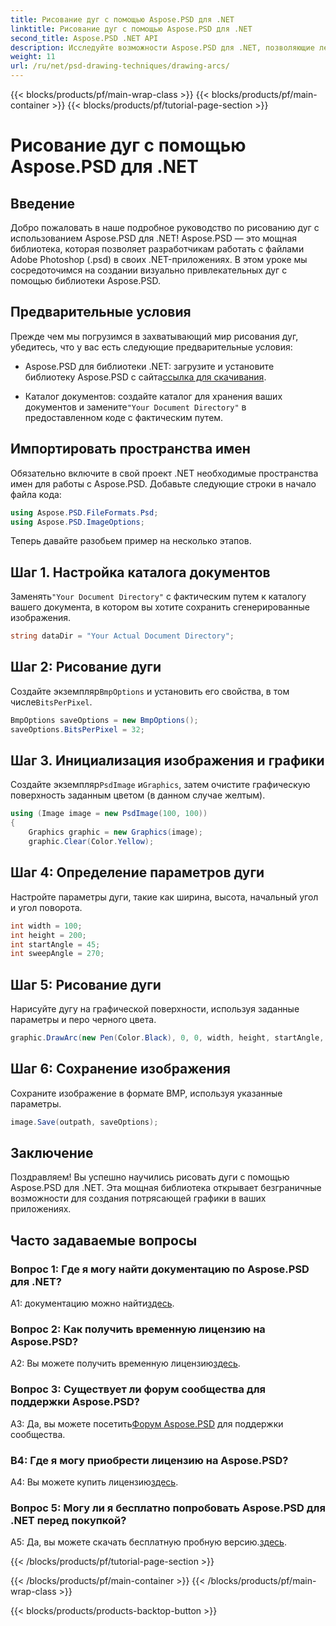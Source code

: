 ```yaml
---
title: Рисование дуг с помощью Aspose.PSD для .NET
linktitle: Рисование дуг с помощью Aspose.PSD для .NET
second_title: Aspose.PSD .NET API
description: Исследуйте возможности Aspose.PSD для .NET, позволяющие легко рисовать дуги. Следуйте нашему пошаговому руководству, чтобы получить потрясающую графику в своих приложениях.
weight: 11
url: /ru/net/psd-drawing-techniques/drawing-arcs/
---
```


{{< blocks/products/pf/main-wrap-class >}}
{{< blocks/products/pf/main-container >}}
{{< blocks/products/pf/tutorial-page-section >}}

# Рисование дуг с помощью Aspose.PSD для .NET

## Введение

Добро пожаловать в наше подробное руководство по рисованию дуг с использованием Aspose.PSD для .NET! Aspose.PSD — это мощная библиотека, которая позволяет разработчикам работать с файлами Adobe Photoshop (.psd) в своих .NET-приложениях. В этом уроке мы сосредоточимся на создании визуально привлекательных дуг с помощью библиотеки Aspose.PSD.

## Предварительные условия

Прежде чем мы погрузимся в захватывающий мир рисования дуг, убедитесь, что у вас есть следующие предварительные условия:

- Aspose.PSD для библиотеки .NET: загрузите и установите библиотеку Aspose.PSD с сайта[ссылка для скачивания](https://releases.aspose.com/psd/net/).

-  Каталог документов: создайте каталог для хранения ваших документов и замените`"Your Document Directory"` в предоставленном коде с фактическим путем.

## Импортировать пространства имен

Обязательно включите в свой проект .NET необходимые пространства имен для работы с Aspose.PSD. Добавьте следующие строки в начало файла кода:

```csharp
using Aspose.PSD.FileFormats.Psd;
using Aspose.PSD.ImageOptions;
```

Теперь давайте разобьем пример на несколько этапов.

## Шаг 1. Настройка каталога документов

 Заменять`"Your Document Directory"` с фактическим путем к каталогу вашего документа, в котором вы хотите сохранить сгенерированные изображения.

```csharp
string dataDir = "Your Actual Document Directory";
```

## Шаг 2: Рисование дуги

 Создайте экземпляр`BmpOptions` и установить его свойства, в том числе`BitsPerPixel`.

```csharp
BmpOptions saveOptions = new BmpOptions();
saveOptions.BitsPerPixel = 32;
```

## Шаг 3. Инициализация изображения и графики

 Создайте экземпляр`PsdImage` и`Graphics`, затем очистите графическую поверхность заданным цветом (в данном случае желтым).

```csharp
using (Image image = new PsdImage(100, 100))
{
    Graphics graphic = new Graphics(image);
    graphic.Clear(Color.Yellow);
```

## Шаг 4: Определение параметров дуги

Настройте параметры дуги, такие как ширина, высота, начальный угол и угол поворота.

```csharp
int width = 100;
int height = 200;
int startAngle = 45;
int sweepAngle = 270;
```

## Шаг 5: Рисование дуги

Нарисуйте дугу на графической поверхности, используя заданные параметры и перо черного цвета.

```csharp
graphic.DrawArc(new Pen(Color.Black), 0, 0, width, height, startAngle, sweepAngle);
```

## Шаг 6: Сохранение изображения

Сохраните изображение в формате BMP, используя указанные параметры.

```csharp
image.Save(outpath, saveOptions);
```

## Заключение

Поздравляем! Вы успешно научились рисовать дуги с помощью Aspose.PSD для .NET. Эта мощная библиотека открывает безграничные возможности для создания потрясающей графики в ваших приложениях.

## Часто задаваемые вопросы

### Вопрос 1: Где я могу найти документацию по Aspose.PSD для .NET?

 A1: документацию можно найти[здесь](https://reference.aspose.com/psd/net/).

### Вопрос 2: Как получить временную лицензию на Aspose.PSD?

 A2: Вы можете получить временную лицензию[здесь](https://purchase.aspose.com/temporary-license/).

### Вопрос 3: Существует ли форум сообщества для поддержки Aspose.PSD?

 A3: Да, вы можете посетить[Форум Aspose.PSD](https://forum.aspose.com/c/psd/34) для поддержки сообщества.

### В4: Где я могу приобрести лицензию на Aspose.PSD?

 A4: Вы можете купить лицензию[здесь](https://purchase.aspose.com/buy).

### Вопрос 5: Могу ли я бесплатно попробовать Aspose.PSD для .NET перед покупкой?

 A5: Да, вы можете скачать бесплатную пробную версию.[здесь](https://releases.aspose.com/).

{{< /blocks/products/pf/tutorial-page-section >}}

{{< /blocks/products/pf/main-container >}}
{{< /blocks/products/pf/main-wrap-class >}}

{{< blocks/products/products-backtop-button >}}
